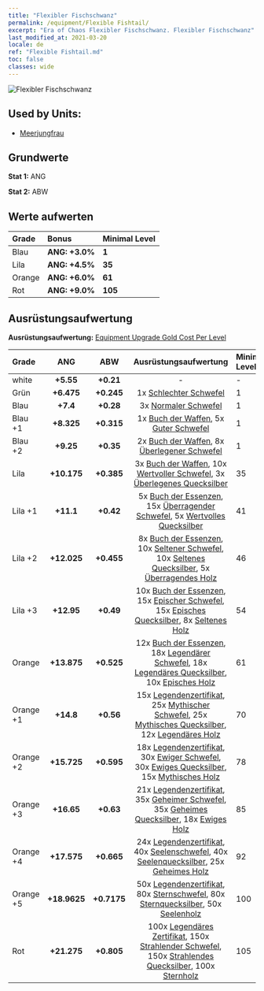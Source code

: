 ```yaml
---
title: "Flexibler Fischschwanz"
permalink: /equipment/Flexible Fishtail/
excerpt: "Era of Chaos Flexibler Fischschwanz. Flexibler Fischschwanz"
last_modified_at: 2021-03-20
locale: de
ref: "Flexible Fishtail.md"
toc: false
classes: wide
---
```


  ![Flexibler Fischschwanz](/images/e/e_99053.png)

## Used by Units:

* [Meerjungfrau](/de/units/Mermaid/) 


## Grundwerte
 **Stat 1:** ANG

 **Stat 2:** ABW

## Werte aufwerten

  |     Grade    |   Bonus | Minimal Level | 
  |:-------------|:--------|:--------------| 
  | Blau | **ANG: +3.0%** | **1** | 
  | Lila | **ANG: +4.5%** | **35** | 
  | Orange | **ANG: +6.0%** | **61** | 
  | Rot | **ANG: +9.0%** | **105** | 


## Ausrüstungsaufwertung
 **Ausrüstungsaufwertung:** [Equipment Upgrade Gold Cost Per Level](/equipment/EquipmentUpgradeCostPerLevel/) 

  |          Grade      | ANG | ABW | Ausrüstungsaufwertung | Minimal Level |
  |:--------------------|:---------:|:---------:|:----------------:|:--------------|
  | white | **+5.55** | **+0.21** | - | - |
  | Grün | **+6.475** | **+0.245** | 1x [Schlechter Schwefel](/de/Items/mat_3/) | 1 |
  | Blau | **+7.4** | **+0.28** | 3x [Normaler Schwefel](/de/Items/mat_9/) | 1 |
  | Blau +1 | **+8.325** | **+0.315** | 1x [Buch der Waffen](/de/Items/mat_18/), 5x [Guter Schwefel](/de/Items/mat_15/) | 1 |
  | Blau +2 | **+9.25** | **+0.35** | 2x [Buch der Waffen](/de/Items/mat_25/), 8x [Überlegener Schwefel](/de/Items/mat_22/) | 1 |
  | Lila | **+10.175** | **+0.385** | 3x [Buch der Waffen](/de/Items/mat_32/), 10x [Wertvoller Schwefel](/de/Items/mat_29/), 3x [Überlegenes Quecksilber](/de/Items/mat_21/) | 35 |
  | Lila +1 | **+11.1** | **+0.42** | 5x [Buch der Essenzen](/de/Items/mat_39/), 15x [Überragender Schwefel](/de/Items/mat_36/), 5x [Wertvolles Quecksilber](/de/Items/mat_28/) | 41 |
  | Lila +2 | **+12.025** | **+0.455** | 8x [Buch der Essenzen](/de/Items/mat_46/), 10x [Seltener Schwefel](/de/Items/mat_43/), 10x [Seltenes Quecksilber](/de/Items/mat_42/), 5x [Überragendes Holz](/de/Items/mat_34/) | 46 |
  | Lila +3 | **+12.95** | **+0.49** | 10x [Buch der Essenzen](/de/Items/mat_53/), 15x [Epischer Schwefel](/de/Items/mat_50/), 15x [Episches Quecksilber](/de/Items/mat_49/), 8x [Seltenes Holz](/de/Items/mat_41/) | 54 |
  | Orange | **+13.875** | **+0.525** | 12x [Buch der Essenzen](/de/Items/mat_60/), 18x [Legendärer Schwefel](/de/Items/mat_57/), 18x [Legendäres Quecksilber](/de/Items/mat_56/), 10x [Episches Holz](/de/Items/mat_48/) | 61 |
  | Orange +1 | **+14.8** | **+0.56** | 15x [Legendenzertifikat](/de/Items/mat_67/), 25x [Mythischer Schwefel](/de/Items/mat_64/), 25x [Mythisches Quecksilber](/de/Items/mat_63/), 12x [Legendäres Holz](/de/Items/mat_55/) | 70 |
  | Orange +2 | **+15.725** | **+0.595** | 18x [Legendenzertifikat](/de/Items/mat_74/), 30x [Ewiger Schwefel](/de/Items/mat_71/), 30x [Ewiges Quecksilber](/de/Items/mat_70/), 15x [Mythisches Holz](/de/Items/mat_62/) | 78 |
  | Orange +3 | **+16.65** | **+0.63** | 21x [Legendenzertifikat](/de/Items/mat_81/), 35x [Geheimer Schwefel](/de/Items/mat_78/), 35x [Geheimes Quecksilber](/de/Items/mat_77/), 18x [Ewiges Holz](/de/Items/mat_69/) | 85 |
  | Orange +4 | **+17.575** | **+0.665** | 24x [Legendenzertifikat](/de/Items/mat_88/), 40x [Seelenschwefel](/de/Items/mat_85/), 40x [Seelenquecksilber](/de/Items/mat_84/), 25x [Geheimes Holz](/de/Items/mat_76/) | 92 |
  | Orange +5 | **+18.9625** | **+0.7175** | 50x [Legendenzertifikat](/de/Items/mat_95/), 80x [Sternschwefel](/de/Items/mat_92/), 80x [Sternquecksilber](/de/Items/mat_91/), 50x [Seelenholz](/de/Items/mat_83/) | 100 |
  | Rot | **+21.275** | **+0.805** | 100x [Legendäres Zertifikat](/de/Items/mat_102/), 150x [Strahlender Schwefel](/de/Items/mat_99/), 150x [Strahlendes Quecksilber](/de/Items/mat_98/), 100x [Sternholz](/de/Items/mat_90/) | 105 |


